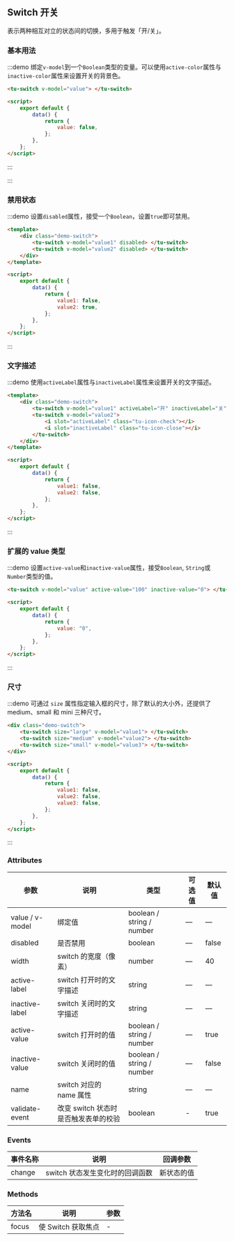 ## Switch 开关

表示两种相互对立的状态间的切换，多用于触发「开/关」。

### 基本用法

:::demo 绑定`v-model`到一个`Boolean`类型的变量。可以使用`active-color`属性与`inactive-color`属性来设置开关的背景色。

```html
<tu-switch v-model="value"> </tu-switch>

<script>
	export default {
		data() {
			return {
				value: false,
			};
		},
	};
</script>
```

:::

:::

### 禁用状态

:::demo 设置`disabled`属性，接受一个`Boolean`，设置`true`即可禁用。

```html
<template>
	<div class="demo-switch">
		<tu-switch v-model="value1" disabled> </tu-switch>
		<tu-switch v-model="value2" disabled> </tu-switch>
	</div>
</template>

<script>
	export default {
		data() {
			return {
				value1: false,
				value2: true,
			};
		},
	};
</script>
```

:::

### 文字描述

:::demo 使用`activeLabel`属性与`inactiveLabel`属性来设置开关的文字描述。

```html
<template>
	<div class="demo-switch">
		<tu-switch v-model="value1" activeLabel="开" inactiveLabel="关"> </tu-switch>
		<tu-switch v-model="value2">
			<i slot="activeLabel" class="tu-icon-check"></i>
			<i slot="inactiveLabel" class="tu-icon-close"></i>
		</tu-switch>
	</div>
</template>

<script>
	export default {
		data() {
			return {
				value1: false,
				value2: false,
			};
		},
	};
</script>
```

:::

### 扩展的 value 类型

:::demo 设置`active-value`和`inactive-value`属性，接受`Boolean`, `String`或`Number`类型的值。

```html
<tu-switch v-model="value" active-value="100" inactive-value="0"> </tu-switch>

<script>
	export default {
		data() {
			return {
				value: "0",
			};
		},
	};
</script>
```

:::

### 尺寸

:::demo 可通过 `size` 属性指定输入框的尺寸，除了默认的大小外，还提供了 medium、small 和 mini 三种尺寸。

```html
<div class="demo-switch">
	<tu-switch size="large" v-model="value1"> </tu-switch>
	<tu-switch size="medium" v-model="value2"> </tu-switch>
	<tu-switch size="small" v-model="value3"> </tu-switch>
</div>

<script>
	export default {
		data() {
			return {
				value1: false,
				value2: false,
				value3: false,
			};
		},
	};
</script>
```

:::

### Attributes

| 参数            | 说明                                 | 类型                      | 可选值 | 默认值 |
| --------------- | ------------------------------------ | ------------------------- | ------ | ------ |
| value / v-model | 绑定值                               | boolean / string / number | —      | —      |
| disabled        | 是否禁用                             | boolean                   | —      | false  |
| width           | switch 的宽度（像素）                | number                    | —      | 40     |
| active-label    | switch 打开时的文字描述              | string                    | —      | —      |
| inactive-label  | switch 关闭时的文字描述              | string                    | —      | —      |
| active-value    | switch 打开时的值                    | boolean / string / number | —      | true   |
| inactive-value  | switch 关闭时的值                    | boolean / string / number | —      | false  |
| name            | switch 对应的 name 属性              | string                    | —      | —      |
| validate-event  | 改变 switch 状态时是否触发表单的校验 | boolean                   | -      | true   |

### Events

| 事件名称 | 说明                            | 回调参数   |
| -------- | ------------------------------- | ---------- |
| change   | switch 状态发生变化时的回调函数 | 新状态的值 |

### Methods

| 方法名 | 说明               | 参数 |
| ------ | ------------------ | ---- |
| focus  | 使 Switch 获取焦点 | -    |
